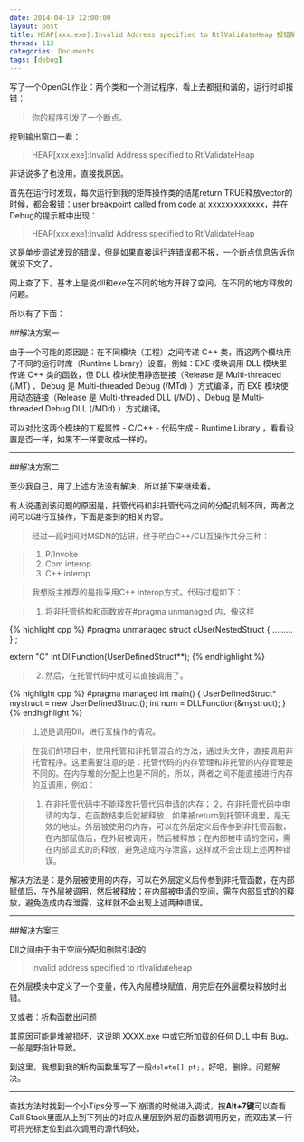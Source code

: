```yaml
---
date: 2014-04-19 12:00:00
layout: post
title: HEAP[xxx.exe]:Invalid Address specified to RtlValidateHeap 报错解决方法
thread: 113
categories: Documents
tags: [debug]
---
```


写了一个OpenGL作业：两个类和一个测试程序，看上去都挺和谐的，运行时却报错：

>你的程序引发了一个断点。

挖到输出窗口一看：

>HEAP[xxx.exe]:Invalid Address specified to RtlValidateHeap

非话说多了也没用，直接找原因。

首先在运行时发现，每次运行到我的矩阵操作类的结尾return TRUE释放vector的时候，都会报错：user breakpoint called from code at  xxxxxxxxxxxxx，并在Debug的提示框中出现：

>HEAP[xxx.exe]:Invalid Address specified to RtlValidateHeap

这是单步调试发现的错误，但是如果直接运行连错误都不报，一个断点信息告诉你就没下文了。

网上查了下，基本上是说dll和exe在不同的地方开辟了空间，在不同的地方释放的问题。

所以有了下面：

##解决方案一

由于一个可能的原因是：在不同模块（工程）之间传递 C++ 类，而这两个模块用了不同的运行时库（Runtime Library）设置。例如：EXE 模块调用 DLL 模块里传递 C++ 类的函数，但 DLL 模块使用静态链接（Release 是 Multi-threaded (/MT) 、Debug 是 Multi-threaded Debug (/MTd) ）方式编译，而 EXE 模块使用动态链接（Release 是 Multi-threaded DLL (/MD) 、Debug 是 Multi-threaded Debug DLL (/MDd) ）方式编译。

可以对比这两个模块的工程属性 - C/C++ - 代码生成 - Runtime Library ，看看设置是否一样，如果不一样要改成一样的。

----

##解决方案二

至少我自己，用了上述方法没有解决，所以接下来继续看。

有人说遇到该问题的原因是，托管代码和非托管代码之间的分配机制不同，两者之间可以进行互操作，下面是查到的相关内容。

>经过一段时间对MSDN的钻研，终于明白C++/CLI互操作共分三种：

>1. P/Invoke 
>2. Com interop 
>3. C++ interop

>我想版主推荐的是指采用C++ interop方式。代码过程如下：

>1. 将非托管结构和函数放在#pragma unmanaged 内，像这样

{% highlight cpp %}
#pragma unmanaged
struct cUserNestedStruct
{
	.........
} ;

extern "C" int DllFunction(UserDefinedStruct**);
{% endhighlight %}

>2. 然后，在托管代码中就可以直接调用了。

{% highlight cpp %}
#pragma
managed
int main()
{
	UserDefinedStruct*   mystruct = new UserDefinedStruct();
	int num = DLLFunction(&mystruct);
}
{% endhighlight %}

>上述是调用Dll，进行互操作的情况。

>在我们的项目中，使用托管和非托管混合的方法，通过头文件，直接调用非托管程序。这里需要注意的是：托管代码的内存管理和非托管的内存管理是不同的。在内存堆的分配上也是不同的，所以，两者之间不能直接进行内存的互调用，例如：

>1. 在非托管代码中不能释放托管代码申请的内存；
>2，在非托管代码中申请的内存，在函数结束后就被释放，如果被return到托管环境里，是无效的地址。外层被使用的内存，可以在外层定义后传参到非托管函数，在内部赋值后，在外层被调用，然后被释放；在内部被申请的空间，需在内部显式的的释放，避免造成内存泄露，这样就不会出现上述两种错误。

解决方法是：是外层被使用的内存，可以在外层定义后传参到非托管函数，在内部赋值后，在外层被调用，然后被释放；在内部被申请的空间，需在内部显式的的释放，避免造成内存泄露，这样就不会出现上述两种错误。

----

##解决方案三

Dll之间由于由于空间分配和删除引起的

>invalid address specified to rtlvalidateheap

在外层模块中定义了一个变量，传入内层模块赋值，用完后在外层模块释放时出错。

又或者：析构函数出问题

其原因可能是堆被损坏，这说明 XXXX.exe 中或它所加载的任何 DLL 中有 Bug。一般是野指针导致。

到这里，我想到我的析构函数里写了一段`delete[] pt;`，好吧，删除。问题解决。

----

查找方法时找到一个小Tips分享一下:崩溃的时候进入调试，按**Alt+7键**可以查看Call Stack里面从上到下列出的对应从里层到外层的函数调用历史，而双击某一行可将光标定位到此次调用的源代码处。
